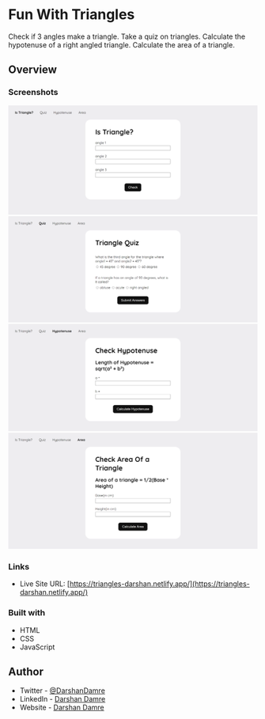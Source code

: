 # Fun With Triangles

Check if 3 angles make a triangle.
Take a quiz on triangles.
Calculate the hypotenuse of a right angled triangle.
Calculate the area of a triangle.

## Overview

### Screenshots

![is triangle screenshot](./screenshots/is-triangle.png)
![triangle quiz screenshot](./screenshots/quiz.png)
![calculate hypotenuse screenshot](./screenshots/hypotenuse.png)
![calculate area screenshot](./screenshots/area.png)

### Links

- Live Site URL: [https://triangles-darshan.netlify.app/](https://triangles-darshan.netlify.app/)

### Built with

- HTML
- CSS
- JavaScript

## Author

- Twitter - [@DarshanDamre](https://twitter.com/DarshanDamre)
- LinkedIn - [Darshan Damre](https://www.linkedin.com/in/darshandamre/)
- Website - [Darshan Damre](https://darshandamre.netlify.app/)

